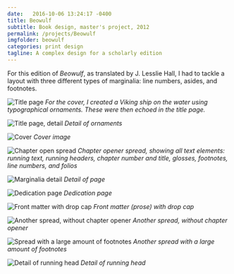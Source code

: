 ```yaml
---
date:   2016-10-06 13:24:17 -0400
title: Beowulf
subtitle: Book design, master's project, 2012
permalink: /projects/Beowulf
imgfolder: beowulf
categories: print design
tagline: A complex design for a scholarly edition
---
```

For this edition of *Beowulf*, as translated by J. Lesslie Hall, I had to tackle a layout with three different types of marginalia: line numbers, asides, and footnotes.

![Title page](title-page)
*For the cover, I created a Viking ship on the water using typographical ornaments. These were then echoed in the title page.*

![Title page, detail](title-page-detail)
*Detail of ornaments*

![Cover](cover)
*Cover image*

![Chapter open spread](chapter-spread)
*Chapter opener spread, showing all text elements: running text, running headers, chapter number and title, glosses, footnotes, line numbers, and folios*

![Marginalia detail](marginalia)
*Detail of page*

![Dedication page](dedication)
*Dedication page*

![Front matter with drop cap](fm-spread)
*Front matter (prose) with drop cap*

![Another spread, without chapter opener](spread)
*Another spread, without chapter opener*

![Spread with a large amount of footnotes](footnote-spread)
*Another spread with a large amount of footnotes*

![Detail of running head](rh-detail)
*Detail of running head*

[title-page]: ../../img/beowulf/1a-title-page.jpg
[title-page-detail]: ../../img/beowulf/1b-title-page-detail.jpg
[cover]: ../../img/beowulf/1c-cover.jpg
[chapter-spread]: ../../img/beowulf/2a-chapter-spread.jpg
[marginalia-detail]: ../../img/beowulf/2b-marginalia-detail.jpg
[dedication]: ../../img/beowulf/3-dedication.jpg
[fm-spread]: ../../img/beowulf/4-fm-spread.jpg
[spread]: ../../img/beowulf/5a-pages-spread.jpg
[footnote-spread]: ../../img/beowulf/5b-footnote-spread.jpg
[rh-detail]: ../../img/beowulf/5c-running-head-detail.jpg